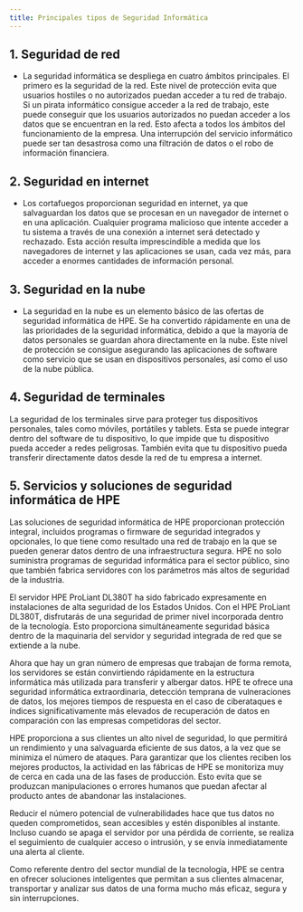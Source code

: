 ```yaml
---
title: Principales tipos de Seguridad Informática
---
```


## 1. Seguridad de red

- La seguridad informática se despliega en cuatro ámbitos principales. El primero es la seguridad de la red. Este nivel de protección evita que usuarios hostiles o no autorizados puedan acceder a tu red de trabajo. Si un pirata informático consigue acceder a la red de trabajo, este puede conseguir que los usuarios autorizados no puedan acceder a los datos que se encuentran en la red. Esto afecta a todos los ámbitos del funcionamiento de la empresa. Una interrupción del servicio informático puede ser tan desastrosa como una filtración de datos o el robo de información financiera.

## 2. Seguridad en internet

- Los cortafuegos proporcionan seguridad en internet, ya que salvaguardan los datos que se procesan en un navegador de internet o en una aplicación. Cualquier programa malicioso que intente acceder a tu sistema a través de una conexión a internet será detectado y rechazado. Esta acción resulta imprescindible a medida que los navegadores de internet y las aplicaciones se usan, cada vez más, para acceder a enormes cantidades de información personal.

## 3. Seguridad en la nube

- La seguridad en la nube es un elemento básico de las ofertas de seguridad informática de HPE. Se ha convertido rápidamente en una de las prioridades de la seguridad informática, debido a que la mayoría de datos personales se guardan ahora directamente en la nube. Este nivel de protección se consigue asegurando las aplicaciones de software como servicio que se usan en dispositivos personales, así como el uso de la nube pública.

## 4. Seguridad de terminales

La seguridad de los terminales sirve para proteger tus dispositivos personales, tales como móviles, portátiles y tablets. Esta se puede integrar dentro del software de tu dispositivo, lo que impide que tu dispositivo pueda acceder a redes peligrosas. También evita que tu dispositivo pueda transferir directamente datos desde la red de tu empresa a internet.

## 5. Servicios y soluciones de seguridad informática de HPE
Las soluciones de seguridad informática de HPE proporcionan protección integral, incluidos programas o firmware de seguridad integrados y opcionales, lo que tiene como resultado una red de trabajo en la que se pueden generar datos dentro de una infraestructura segura. HPE no solo suministra programas de seguridad informática para el sector público, sino que también fabrica servidores con los parámetros más altos de seguridad de la industria.

El servidor HPE ProLiant DL380T ha sido fabricado expresamente en instalaciones de alta seguridad de los Estados Unidos. Con el HPE ProLiant DL380T, disfrutarás de una seguridad de primer nivel incorporada dentro de la tecnología. Esto proporciona simultáneamente seguridad básica dentro de la maquinaria del servidor y seguridad integrada de red que se extiende a la nube.

Ahora que hay un gran número de empresas que trabajan de forma remota, los servidores se están convirtiendo rápidamente en la estructura informática más utilizada para transferir y albergar datos. HPE te ofrece una seguridad informática extraordinaria, detección temprana de vulneraciones de datos, los mejores tiempos de respuesta en el caso de ciberataques e índices significativamente más elevados de recuperación de datos en comparación con las empresas competidoras del sector.

HPE proporciona a sus clientes un alto nivel de seguridad, lo que permitirá un rendimiento y una salvaguarda eficiente de sus datos, a la vez que se minimiza el número de ataques. Para garantizar que los clientes reciben los mejores productos, la actividad en las fábricas de HPE se monitoriza muy de cerca en cada una de las fases de producción. Esto evita que se produzcan manipulaciones o errores humanos que puedan afectar al producto antes de abandonar las instalaciones.

Reducir el número potencial de vulnerabilidades hace que tus datos no queden comprometidos, sean accesibles y estén disponibles al instante. Incluso cuando se apaga el servidor por una pérdida de corriente, se realiza el seguimiento de cualquier acceso o intrusión, y se envía inmediatamente una alerta al cliente.

Como referente dentro del sector mundial de la tecnología, HPE se centra en ofrecer soluciones inteligentes que permitan a sus clientes almacenar, transportar y analizar sus datos de una forma mucho más eficaz, segura y sin interrupciones.

